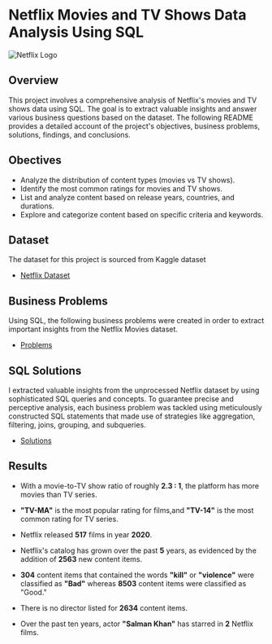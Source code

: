 # Netflix Movies and TV Shows Data Analysis Using SQL

![Netflix Logo](https://upload.wikimedia.org/wikipedia/commons/0/08/Netflix_2015_logo.svg)

## Overview

This project involves a comprehensive analysis of Netflix's movies and TV shows data using SQL. The goal is to extract valuable insights and answer various business questions based on the dataset. The following README provides a detailed account of the project's objectives, business problems, solutions, findings, and conclusions.

## Obectives

- Analyze the distribution of content types (movies vs TV shows).
- Identify the most common ratings for movies and TV shows.
- List and analyze content based on release years, countries, and durations.
- Explore and categorize content based on specific criteria and keywords.

## Dataset

The dataset for this project is sourced from Kaggle dataset
- [Netflix Dataset](https://www.kaggle.com/datasets/shivamb/netflix-shows?resource=download)

## Business Problems

Using SQL, the following business problems were created in order to extract important insights from the Netflix Movies dataset.
- [Problems](https://github.com/Ravina172/Netflix-Movies-Data-Analysis-Using-SQL/blob/main/Business%20Problems.sql)

## SQL Solutions

I extracted valuable insights from the unprocessed Netflix dataset by using sophisticated SQL queries and concepts. To guarantee precise and perceptive analysis, each business problem was tackled using meticulously constructed SQL statements that made use of strategies like aggregation, filtering, joins, grouping, and subqueries.

- [Solutions](https://github.com/Ravina172/Netflix-Movies-Data-Analysis-Using-SQL/blob/main/Soltuons.sql)

## Results

- With a movie-to-TV show ratio of roughly **2.3 : 1**, the platform has more movies than TV series.
  
- **"TV-MA"** is the most popular rating for films,and **"TV-14"** is the most common rating for TV series.
  
- Netflix released **517** films in year **2020**.
  
- Netflix's catalog has grown over the past **5** years, as evidenced by the addition of **2563** new content items.
  
- **304** content items that contained the words **"kill"** or **"violence"** were classified as **"Bad"** whereas **8503** content items were classified as "Good."

- There is no director listed for **2634** content items.
  
- Over the past ten years, actor **"Salman Khan"** has starred in **2** Netflix films.
